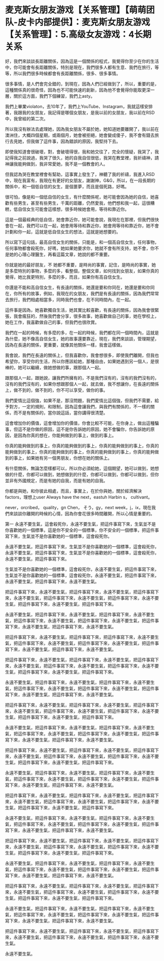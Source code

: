 # 麦克斯女朋友游戏【关系管理】【萌萌团队-皮卡内部提供】：麦克斯女朋友游戏【关系管理】：5.高级女友游戏：4长期关系

好，我們來談談長距離關係，因為這是一個關係的程式，我覺得你至少在你的生活中，你可能會有長距離關係，特別是現在，我們很多人都有生意、我們在旅行，等等，所以我們很多時候都會有長距離關係，很多、很多事情。

很多事情，是人們會完全錯的，到現在，因為人們已經做到了，所以，重要的是，這種關係真的很奇怪，因為也不可能快速的創新，因為他不會覺得你能取更深一層，關於這方面，我們下個練習，我們上asty。

我們上畢業violaton，去10年了，我們上YouTube、Instagram，我就這樣安排著，我跟我的女朋友，我記得是哪個女朋友，是我以前的女朋友，我以前在RSD中，我曾經的第二次。

所以我沒有辦法去處理她，因為我女朋友不屬於她，她知道她要離開了，我以前在澳洲住，大概四個星期，或兩個月，她會被拒絕，她會變成傻子，我不會有錢去旅行去見她，但我做了這件事，因為錯誤的原因，我堅持下去。

即使我知道會很破壞，對，會破壞得很，我和她交往了，完全的懷疑，我哭了，我記得我之前說過，我哭了很久，她的自我自信很低，我哭在教堂裡，我祈禱神，請神讓我能夠做到，我非常愛她，我不是一個教會的人。

但我認為哭在教堂裡會有幫助，這事實上發生了，神聽了我的祈禱，我進入RSD中，現在我富有，我現在有更好的女朋友，謝謝神，G&G，所以，在一段長期的關係中，和一個低自信的女生，是個噩夢，而且是個死路，好嗎。

很可怕，像是和一個低自信的女生，有什麼關係呢，她可能會因為她的自信，她喜歡有些男生，甚至有些男生，千萬的距離，仍然愛我，他們想和我一起，這很糟糕，低自信女生可能會這樣想，很多時候她會用，等待和靠近你。

這是一個最經典的低自信，她會靠近你，她可能會說，我現在在那裡，但我們很快會在一起，我們可以在一起，她會用等待和靠近你，她會用等待和靠近你，她不會計劃和你一起，這就是低自信女生的想法，這就是她想要的。

所以寫下這句話，最高自信女生的關係，只能是，和一個高自信女生，任何事物，任何事物都會殺死你，好嗎，她如果她要求你，她就不會有所支持，她不會，你不是她的心理心理醫生，再看這篇文章，她說的都不重要。

你就是她的最好朋友，不 她都不重要，是時尚的事實，記住，是時尚的事實，她是多麼特別的事物，多麼的多，看整個，整個文章，如何找到女朋友，如果你真的覺得，她比我更特別，多麼的多，而且，如果你有高自信女生。

你還是不能和高自信女生，有長遠的關係，她還是要和你同在，她還是要和你同在，你所有的故事，例如，我現在的女朋友，我們是有長遠的關係，因為我們常常去旅行，我們相處相當多，同時我們也會，在不同時間內，在一起。

這件事是因為，她喜歡獨自生活，她其實比較喜歡，有長遠的關係，因為我會很緊張，我會瘋狂的，然後我們會分享，很多故事，她喜歡做自己的事，她在學校上，她在工作，我喜歡做自己的事，但我們也很欣賞。

我們在一起的時候，有多麼的多，在一起的時候，我們都在同一個時間內，這就是為什麼，她不像高自信女生，她的故事還要靠近，現在，我們來談談，管理期望，因為在長遠的關係，更重要，就像其他關係一樣，我會這樣做。

我會說，我們在長遠的關係上，但我喜歡你，我會想很多，即使我們離開，但我也希望你，享受你的生活，所以你應該給她，那種自由，如果她遇到另一個人，是很棒的，她可以繼續，做她想做的事，跟那個人一起。

跟那個人一起，跟她說，讓我們所擁有的，不是我們沒有的，沒有的我們沒有的，沒有的我們沒有的，如果你想跟那個人一起，就去做，我不想讓你，在長遠的關係上，做不到的，做不到的，你不可以享受，做你的事。

我們愛情比這個強，如果不是，那沒問題，我們愛情比這個強，但我們不需要，給予對方，一定的規則，和限制，因為這會讓我們，與我們有關係的，不一樣的關係，而不是有關係的，當你說這話，當你講得很清楚。

這會增加你的價值，這會增加你的價值，你會比較不可能，在你身上，做出這種騙事，但這不是你做的原因，這不是你告訴她的原因，她不會騙你，你告訴她的原因，是因為你真的想在，你能夠做到的事上，做到的事上。

你真的能夠做到的事上，你真的能夠做到的事上，你真的能夠做到的事上，你真的能夠做到的事上，你真的能夠做到的事上，你真的能夠做到的事上，你真的能夠做到的事上，如果她有另一個男朋友，你想在她的關係上。

有什麼關係，無論怎麼樣都可以，所以你必須給她，這個期望，她可以做到，她想做的什麼，你都可以做到，她想做到的什麼，你都可以做到，你都可以做到，但你並非有外國規定，而是有她的自我，而是有她的自我。

你都是與她，和你彼此相處，而且，事實上，在於你與她，關於經濟解決 factors，理想上user Always have the next，eastuh Harbin s， cultivant。

never，orcribed， quality，gn Chen， そう，gy，next week，j，ix，現在我們來談談你離開的時候的心情，因為你會花很多時間離開，所以心情是重要的。

第一 永遠不要生氣，這會殺死你，永遠不要生氣，把這件事寫下來，生氣並不是你喜歡她的一個標準，這是你不安全的一個標準，你不安全的一個標準，把這件事寫下來，生氣並不是你喜歡她的一個標準，這會殺死你。

永遠不要生氣，把這件事寫下來，生氣並不是你喜歡她的一個標準，這會殺死你，永遠不要生氣，把這件事寫下來，生氣並不是你喜歡她的一個標準，這會殺死你，永遠不要生氣，把這件事寫下來。

生氣並不是你喜歡她的一個標準，這會殺死你，永遠不要生氣，把這件事寫下來，生氣並不是你喜歡她的一個標準，這會殺死你，永遠不要生氣，把這件事寫下來，永遠不要生氣，把這件事寫下來，永遠不要生氣。

把這件事寫下來，永遠不要生氣，把這件事寫下來，永遠不要生氣，把這件事寫下來，永遠不要生氣，把這件事寫下來，永遠不要生氣，把這件事寫下來，永遠不要生氣，把這件事寫下來，永遠不要生氣，把這件事寫下來。

永遠不要生氣，把這件事寫下來，永遠不要生氣，把這件事寫下來，永遠不要生氣，把這件事寫下來，永遠不要生氣，把這件事寫下來，永遠不要生氣，把這件事寫下來，永遠不要生氣，把這件事寫下來，永遠不要生氣。

把這件事寫下來，永遠不要生氣，把這件事寫下來，把這件事寫下來，永遠不要生氣，把這件事寫下來，永遠不要生氣，把這件事寫下來，永遠不要生氣，把這件事寫下來，永遠不要生氣，把這件事寫下來，永遠不要生氣。

把這件事寫下來，永遠不要生氣，把這件事寫下來，永遠不要生氣，把這件事寫下來，永遠不要生氣，把這件事寫下來，永遠不要生氣，把這件事寫下來，永遠不要生氣，把這件事寫下來，永遠不要生氣，把這件事寫下來。

永遠不要生氣，把這件事寫下來，永遠不要生氣，把這件事寫下來，永遠不要生氣，把這件事寫下來，永遠不要生氣，把這件事寫下來，永遠不要生氣，把這件事寫下來，永遠不要生氣，把這件事寫下來，永遠不要生氣。

把這件事寫下來，永遠不要生氣，把這件事寫下來，永遠不要生氣，把這件事寫下來，永遠不要生氣，把這件事寫下來，永遠不要生氣，把這件事寫下來，永遠不要生氣，把這件事寫下來，永遠不要生氣，把這件事寫下來。

永遠不要生氣，把這件事寫下來，永遠不要生氣，把這件事寫下來，永遠不要生氣，把這件事寫下來，永遠不要生氣，把這件事寫下來，永遠不要生氣，把這件事寫下來，永遠不要生氣，把這件事寫下來，永遠不要生氣。

把這件事寫下來，永遠不要生氣，把這件事寫下來，永遠不要生氣，把這件事寫下來，永遠不要生氣，把這件事寫下來，永遠不要生氣，把這件事寫下來，永遠不要生氣，把這件事寫下來，永遠不要生氣，把這件事寫下來。

永遠不要生氣，把這件事寫下來，永遠不要生氣，把這件事寫下來，永遠不要生氣，把這件事寫下來，永遠不要生氣，把這件事寫下來，永遠不要生氣，把這件事寫下來，永遠不要生氣，把這件事寫下來，永遠不要生氣。

把這件事寫下來，永遠不要生氣，把這件事寫下來，永遠不要生氣，把這件事寫下來，永遠不要生氣，把這件事寫下來，永遠不要生氣，把這件事寫下來，永遠不要生氣，把這件事寫下來，永遠不要生氣，把這件事寫下來。

永遠不要生氣，把這件事寫下來，永遠不要生氣，把這件事寫下來，永遠不要生氣，把這件事寫下來，永遠不要生氣，把這件事寫下來，永遠不要生氣，把這件事寫下來，永遠不要生氣，把這件事寫下來，永遠不要生氣。

把這件事寫下來，永遠不要生氣，把這件事寫下來，永遠不要生氣，把這件事寫下來，永遠不要生氣，把這件事寫下來，永遠不要生氣，把這件事寫下來，永遠不要生氣，把這件事寫下來，永遠不要生氣，把這件事寫下來。

永遠不要生氣，把這件事寫下來，永遠不要生氣，把這件事寫下來，永遠不要生氣，把這件事寫下來，永遠不要生氣，把這件事寫下來，永遠不要生氣，把這件事寫下來，永遠不要生氣，把這件事寫下來，永遠不要生氣。

把這件事寫下來，永遠不要生氣，把這件事寫下來，永遠不要生氣，把這件事寫下來，永遠不要生氣，把這件事寫下來，永遠不要生氣，把這件事寫下來，永遠不要生氣，把這件事寫下來，永遠不要生氣，把這件事寫下來。

永遠不要生氣，把這件事寫下來，永遠不要生氣，把這件事寫下來，永遠不要生氣，把這件事寫下來，永遠不要生氣，把這件事寫下來，永遠不要生氣，把這件事寫下來，永遠不要生氣，把這件事寫下來，永遠不要生氣。

把這件事寫下來，永遠不要生氣，把這件事寫下來，永遠不要生氣，把這件事寫下來，永遠不要生氣，把這件事寫下來，永遠不要生氣，把這件事寫下來，永遠不要生氣。

永遠不要生氣。
